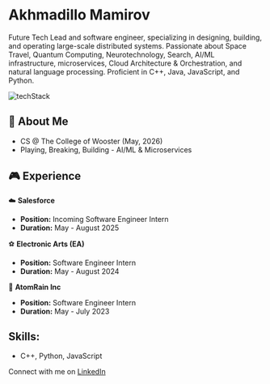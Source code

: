 # Akhmadillo Mamirov
Future Tech Lead and software engineer, specializing in designing, building, and operating large-scale distributed systems. Passionate about Space Travel, Quantum Computing, Neurotechnology, Search, AI/ML infrastructure, microservices, Cloud Architecture & Orchestration, and natural language processing. Proficient in C++, Java, JavaScript, and Python.

![techStack](https://github.com/akhmadmamirov/akhmadmamirov/assets/105142060/04914f33-870e-4fd1-9913-be4aff89f716)

## 🐳 About Me
- CS @ The College of Wooster (May, 2026)
- Playing, Breaking, Building - AI/ML & Microservices
  
## 🎮 Experience
☁️ **Salesforce**
   - **Position:** Incoming Software Engineer Intern
   - **Duration:** May - August 2025

⚽ **Electronic Arts (EA)**
   - **Position:** Software Engineer Intern
   - **Duration:** May - August 2024

🌟 **AtomRain Inc**
   - **Position:** Software Engineer Intern
   - **Duration:** May - July 2023

## Skills:
- C++, Python, JavaScript 

Connect with me on [LinkedIn](https://www.linkedin.com/in/akhmadillomamirov/)
